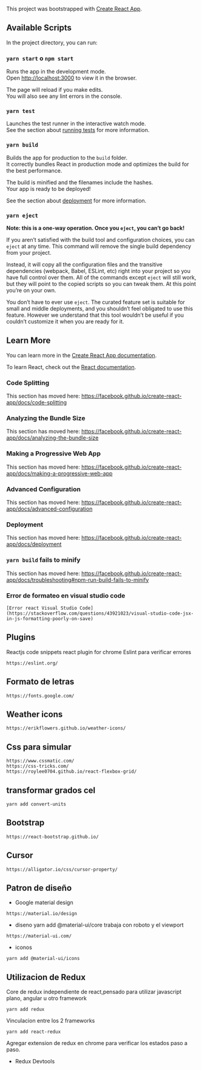 This project was bootstrapped with [Create React App](https://github.com/facebook/create-react-app).

## Available Scripts

In the project directory, you can run:

### `yarn start`  o `npm start`

Runs the app in the development mode.<br />
Open [http://localhost:3000](http://localhost:3000) to view it in the browser.

The page will reload if you make edits.<br />
You will also see any lint errors in the console.

### `yarn test`

Launches the test runner in the interactive watch mode.<br />
See the section about [running tests](https://facebook.github.io/create-react-app/docs/running-tests) for more information.

### `yarn build`

Builds the app for production to the `build` folder.<br />
It correctly bundles React in production mode and optimizes the build for the best performance.

The build is minified and the filenames include the hashes.<br />
Your app is ready to be deployed!

See the section about [deployment](https://facebook.github.io/create-react-app/docs/deployment) for more information.

### `yarn eject`

**Note: this is a one-way operation. Once you `eject`, you can’t go back!**

If you aren’t satisfied with the build tool and configuration choices, you can `eject` at any time. This command will remove the single build dependency from your project.

Instead, it will copy all the configuration files and the transitive dependencies (webpack, Babel, ESLint, etc) right into your project so you have full control over them. All of the commands except `eject` will still work, but they will point to the copied scripts so you can tweak them. At this point you’re on your own.

You don’t have to ever use `eject`. The curated feature set is suitable for small and middle deployments, and you shouldn’t feel obligated to use this feature. However we understand that this tool wouldn’t be useful if you couldn’t customize it when you are ready for it.

## Learn More

You can learn more in the [Create React App documentation](https://facebook.github.io/create-react-app/docs/getting-started).

To learn React, check out the [React documentation](https://reactjs.org/).

### Code Splitting

This section has moved here: https://facebook.github.io/create-react-app/docs/code-splitting

### Analyzing the Bundle Size

This section has moved here: https://facebook.github.io/create-react-app/docs/analyzing-the-bundle-size

### Making a Progressive Web App

This section has moved here: https://facebook.github.io/create-react-app/docs/making-a-progressive-web-app

### Advanced Configuration

This section has moved here: https://facebook.github.io/create-react-app/docs/advanced-configuration

### Deployment

This section has moved here: https://facebook.github.io/create-react-app/docs/deployment

### `yarn build` fails to minify

This section has moved here: https://facebook.github.io/create-react-app/docs/troubleshooting#npm-run-build-fails-to-minify

### Error de formateo en visual studio code
```
[Error react Visual Studio Code](https://stackoverflow.com/questions/43921023/visual-studio-code-jsx-in-js-formatting-poorly-on-save)
```

## Plugins
Reactjs code snippets
react plugin for chrome
Eslint para verificar errores
```
https://eslint.org/
```
## Formato de letras
```
https://fonts.google.com/
```

## Weather icons
```
https://erikflowers.github.io/weather-icons/
```
## Css para simular 
```
https://www.cssmatic.com/
https://css-tricks.com/
https://roylee0704.github.io/react-flexbox-grid/
```
## transformar grados cel
```
yarn add convert-units
```
## Bootstrap
```
https://react-bootstrap.github.io/
```

## Cursor
```
https://alligator.io/css/cursor-property/
```

## Patron de diseño
+ Google material design
```
https://material.io/design
```

+ diseno yarn add @material-ui/core trabaja con roboto y el viewport
```
https://material-ui.com/
```
+ iconos
```
yarn add @material-ui/icons
```

## Utilizacion de Redux
Core de redux independiente de react,pensado para utilizar javascript plano, angular u otro framework
```
yarn add redux
```
Vinculacion entre los 2 frameworks
```
yarn add react-redux
```
Agregar extension de redux en chrome para verificar los estados paso a paso.
+ Redux Devtools


